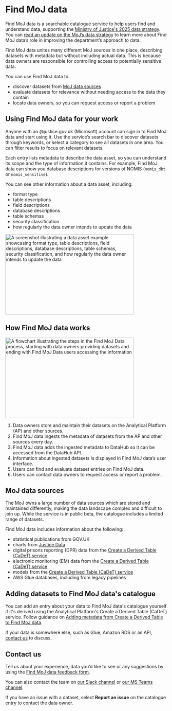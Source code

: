# Find MoJ data 

Find MoJ data is a searchable catalogue service to help users find and understand data, supporting the [Ministry of Justice's 2025 data strategy](https://www.gov.uk/government/publications/ministry-of-justice-digital-strategy-2025). 
You can [read an update on the MoJ’s data strategy](https://mojdigital.blog.gov.uk/2023/12/19/mojs-data-strategy-one-year-on/) to learn more about Find MoJ data’s role in improving the department’s approach to data. 

Find MoJ data unites many different MoJ sources in one place, describing datasets with metadata but without including actual data. This is because data owners are responsible for controlling access to potentially sensitive data.  

You can use Find MoJ data to:

* discover datasets from [MoJ data sources](#moj-data-sources)
* evaluate datasets for relevance without needing access to the data they contain 
* locate data owners, so you can request access or report a problem

##  Using Find MoJ data for your work

Anyone with an @justice.gov.uk (Microsoft) account can sign in to Find MoJ data and start using it. Use the service’s search bar to discover datasets through keywords, or select a category to see all datasets in one area. You can filter results to focus on relevant datasets.  

Each entry lists metadata to describe the data asset, so you can understand its scope and the type of information it contains. For example, Find MoJ data can show you database descriptions for versions of NOMIS (`nomis_dbt` or `nomis_sensitive`).

You can see other information about a data asset, including:

* format type	
* table descriptions
* field descriptions
* database descriptions
* table schemas	
* security classification 
* how regularly the data owner intends to update the data

<img src="/images/example-table-entity.jpg" alt="A screenshot illustrating a data asset example showcasing format type, table descriptions, field descriptions, database descriptions, table schemas, security classification, and how regularly the data owner intends to update the data" width="400" height="250">

## How Find MoJ data works

<img src="/images/fmd-process-schematic.jpg" alt="A flowchart illustrating the steps in the Find MoJ Data process, starting with data owners providing datasets and ending with Find MoJ Data users accessing the information" width="400" height="250">

1. Data owners store and maintain their datasets on the Analytical Platform (AP) and other sources.
1. Find MoJ data ingests the metadata of datasets from the AP and other sources every day. 
1. Find MoJ data adds the ingested metadata to DataHub so it can be accessed from the DataHub API. 
1. Information about ingested datasets is displayed in Find MoJ data’s user interface.
1. Users can find and evaluate dataset entries on Find MoJ data. 
1. Users can contact data owners to request access or report a problem. 


## MoJ data sources

The MoJ owns a large number of data sources which are stored and maintained differently, making the data landscape complex and difficult to join up. While the service is in public beta, the catalogue includes a limited range of datasets. 

Find MoJ data includes information about the following:

* statistical publications from GOV.UK
* charts from [Justice Data](https://data.justice.gov.uk/) 
* digital prisons reporting (DPR) data from the [Create a Derived Table (CaDeT) service](https://github.com/moj-analytical-services/create-a-derived-table)
* electronic monitoring (EM) data from the [Create a Derived Table (CaDeT) service](https://github.com/moj-analytical-services/create-a-derived-table)
* models from the [Create a Derived Table (CaDeT) service](https://github.com/moj-analytical-services/create-a-derived-table)
* AWS Glue databases, including from legacy pipelines

## Adding datasets to Find MoJ data's catalogue

You can add an entry about your data to Find MoJ data's catalogue yourself if it's derived using the Analytical Platform's Create a Derived Table (CaDeT) service. Follow guidance on [Adding metadata from Create a Derived Table to Find MoJ data](./cadet-registration.md).

If your data is somewhere else, such as Glue, Amazon RDS or an API, [contact us](#contact-us) to discuss. 

##  Contact us

Tell us about your experience, data you’d like to see or any suggestions by using the [Find MoJ data feedback form](https://find-moj-data.service.justice.gov.uk/feedback/). 

You can also contact the team on [our Slack channel](https://moj.enterprise.slack.com/archives/C06NPM2200N) or [our MS Teams channel](https://teams.microsoft.com/l/channel/19%3Abb91d2a728a54472a41629ee6f2908ea%40thread.tacv2/Ask%20Data%20Catalogue?groupId=f6c3cb3b-591c-4e47-9997-25b6dc9bf5b6&tenantId=c6874728-71e6-41fe-a9e1-2e8c36776ad8").

If you have an issue with a dataset, select **Report an issue** on the catalogue entry to contact the data owner.
